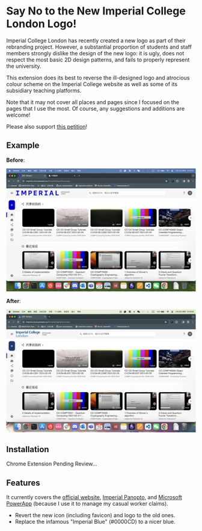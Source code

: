 # Say No to the New Imperial College London Logo!

Imperial College London has recently created a new logo as part of their rebranding project. However, a substantial proportion of students and staff members strongly dislike the design of the new logo: it is ugly, does not respect the most basic 2D design patterns, and fails to properly represent the university.

This extension does its best to reverse the ill-designed logo and atrocious colour scheme on the Imperial College website as well as some of its subsidiary teaching platforms.

Note that it may not cover all places and pages since I focused on the pages that I use the most. Of course, any suggestions and additions are welcome!

Please also support [this petition](https://www.change.org/p/stop-the-new-imperial-logo)!

## Example

**Before**:

![Before](./img/before.png)

**After**:

![After](./img/after.png)

## Installation

Chrome Extension Pending Review...

## Features

It currently covers the [official website](), [Imperial Panopto](https://imperial.cloud.panopto.eu/Panopto/Pages/Home.aspx), and [Microsoft PowerApp](https://apps.powerapps.com/) (because I use it to manage my casual worker claims).

- Revert the new icon (including favicon) and logo to the old ones.
- Replace the infamous "Imperial Blue" (#0000CD) to a nicer blue.
